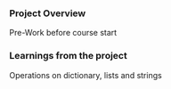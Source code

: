 ### Project Overview

 Pre-Work before course start


### Learnings from the project

 Operations on dictionary, lists and strings


